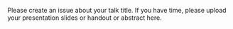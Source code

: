 Please create an issue about your talk title. 
If you have time, please upload your presentation slides or handout or abstract here.

